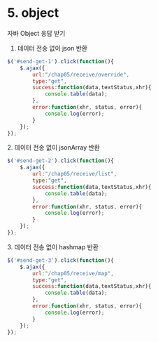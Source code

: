 # 5. object



자바 Object 응답 받기

1. 데이터 전송 없이 json 반환

```jsx
$('#send-get-1').click(function(){
	$.ajax({
		url:"/chap05/receive/override",
		type:"get",
		success:function(data,textStatus,xhr){
			console.table(data);
		},
		error:function(xhr, status, error){
			console.log(error);
		}
	});
});
```

2\. 데이터 전송 없이 jsonArray 반환

```jsx
$('#send-get-2').click(function(){
	$.ajax({
		url:"/chap05/receive/list",
		type:"get",
		success:function(data,textStatus,xhr){
			console.table(data);
		},
		error:function(xhr, status, error){
			console.log(error);
		}
	});
});
```

3\. 데이터 전송 없이 hashmap 반환

```jsx
$('#send-get-3').click(function(){
	$.ajax({
		url:"/chap05/receive/map",
		type:"get",
		success:function(data,textStatus,xhr){
			console.table(data);
		},
		error:function(xhr, status, error){
			console.log(error);
		}
	});
});
```
